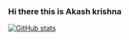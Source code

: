 ### Hi there this is Akash krishna

<!--
**akrishna0/akrishna0** is a ✨ _special_ ✨ repository because its `README.md` (this file) appears on your GitHub profile.

Here are some ideas to get you started:

- 🔭 I’m currently working on ...
- 🌱 I’m currently learning everything
- 👯 I’m looking to collaborate on any opensource project 

- 💬 Ask me about anything here

- 😄 Pronouns: ...
- ⚡ Fun fact: ...
-->
[![GitHub stats](https://github-readme-stats.vercel.app/api?username=akrishna0&hide=contribs,stars&show_icons=true&theme=merko)](https://github.com/akrishna0/github-readme-stats)


<a href="https://sourcerer.io/akrishna0"><img src="https://img.shields.io/badge/C++-325%20commits-blue.svg?style=for-the-badge" alt=""></a>
<a href="https://sourcerer.io/akrishna0"><img src="https://img.shields.io/badge/JavaScript-58%20commits-yellow.svg?style=for-the-badge" alt=""></a>
<a href="https://sourcerer.io/akrishna0"><img src="https://img.shields.io/badge/Python-306%20commits-orange.svg?style=for-the-badge" alt=""></a>
<a href="https://sourcerer.io/akrishna0"><img src="https://img.shields.io/badge/HTML-138%20commits-green.svg?style=for-the-badge" alt=""></a>

<a href="https://sourcerer.io/akrishna0"><img src="https://img.shields.io/badge/CSS-89%20commits-purple.svg?style=for-the-badge" alt=""></a>